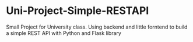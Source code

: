 # Uni-Project-Simple-RESTAPI
Small Project for University class. Using backend and little forntend to build a simple REST API with Python and Flask library
